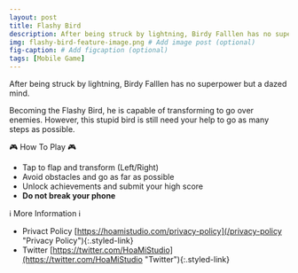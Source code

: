 ```yaml
---
layout: post
title: Flashy Bird
description: After being struck by lightning, Birdy Falllen has no superpower but a dazed mind. # Add post description (optional)
img: flashy-bird-feature-image.png # Add image post (optional)
fig-caption: # Add figcaption (optional)
tags: [Mobile Game]
---
```

After being struck by lightning, Birdy Falllen has no superpower but a dazed mind.

Becoming the Flashy Bird, he is capable of transforming to go over enemies. However, this stupid bird is still need your help to go as many steps as possible.

🎮 How To Play 🎮
- Tap to flap and transform (Left/Right)
- Avoid obstacles and go as far as possible
- Unlock achievements and submit your high score
- <b>Do not break your phone</b>

ℹ️ More Information ℹ️
- Privact Policy [https://hoamistudio.com/privacy-policy](/privacy-policy "Privacy Policy"){:.styled-link}
- Twitter [https://twitter.com/HoaMiStudio](https://twitter.com/HoaMiStudio "Twitter"){:.styled-link}